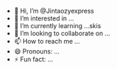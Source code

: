 - 👋 Hi, I’m @Jintaozyexpress
- 👀 I’m interested in ...
- 🌱 I’m currently learning ...skis
- 💞️ I’m looking to collaborate on ...
- 📫 How to reach me ...
- 😄 Pronouns: ...
- ⚡ Fun fact: ...

<!---
Jintaozyexpress/Jintaozyexpress is a ✨ special ✨ repository because its `README.md` (this file) appears on your GitHub profile.
You can click the Preview link to take a look at your changes.
--->
